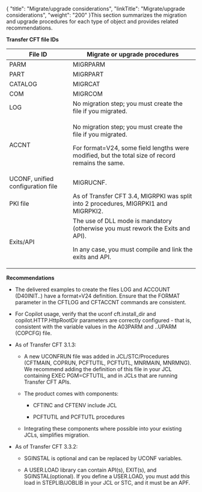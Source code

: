 {
    "title": "Migrate/upgrade considerations",
    "linkTitle": "Migrate/upgrade considerations",
    "weight": "200"
}This section summarizes the migration and upgrade procedures for each type of object and provides related recommendations.

**Transfer CFT file IDs**

<table data-cellspacing="0">
<thead>
<tr class="header">
<th>File ID</th>
<th>Migrate or upgrade procedures</th>
</tr>
</thead>
<tbody>
<tr class="odd">
<td>PARM</td>
<td>MIGRPARM</td>
</tr>
<tr class="even">
<td>PART</td>
<td>MIGRPART</td>
</tr>
<tr class="odd">
<td>CATALOG</td>
<td>MIGRCAT</td>
</tr>
<tr class="even">
<td>COM</td>
<td>MIGRCOM</td>
</tr>
<tr class="odd">
<td>LOG</td>
<td>No migration step; you must create the file if you migrated.</td>
</tr>
<tr class="even">
<td>ACCNT</td>
<td><p>No migration step; you must create the file if you migrated.</p>
<p>For format=V24, some field lengths were modified, but the total size of record remains the same.</p></td>
</tr>
<tr class="odd">
<td>UCONF, unified configuration file</td>
<td>MIGRUCNF.</td>
</tr>
<tr class="even">
<td>PKI file</td>
<td>As of Transfer CFT 3.4, MIGRPKI was split into 2 procedures, MIGRPKI1 and MIGRPKI2.</td>
</tr>
<tr class="odd">
<td>Exits/API</td>
<td>The use of DLL mode is mandatory (otherwise you must rework the Exits and API).
In any case, you must compile and link the exits and API.</td>
</tr>
</tbody>
</table>

**Recommendations**

-   The delivered examples to create the files LOG and ACCOUNT (D40INIT..) have a format=V24 definition. Ensure that the FORMAT parameter in the CFTLOG and CFTACCNT commands are consistent.
-   For Copilot usage, verify that the uconf cft.install\_dir and copilot.HTTP.HttpRootDir parameters are correctly configured - that is, consistent with the variable values in the A03PARM and ..UPARM (COPCFG) file.
-   As of Transfer CFT 3.1.3:
    -   A new UCONFRUN file was added in JCL/STC/Procedures (CFTMAIN, COPRUN, PCFTUTIL, PCFTUTL, MNRMAIN, MNRMNG). We recommend adding the definition of this file in your JCL containing EXEC PGM=CFTUTIL, and in JCLs that are running Transfer CFT APIs.

    -   The product comes with components:

        -   CFTINC and CFTENV include JCL

        -   PCFTUTIL and PCFTUTL procedures

    -   Integrating these components where possible into your existing JCLs, simplifies migration.
-   As of Transfer CFT 3.3.2:
    -   SGINSTAL is optional and can be replaced by UCONF variables.
    -   A USER.LOAD library can contain API(s), EXIT(s), and SGINSTAL(optional). If you define a USER.LOAD, you must add this load in STEPLIB/JOBLIB in your JCL or STC, and it must be an APF.
